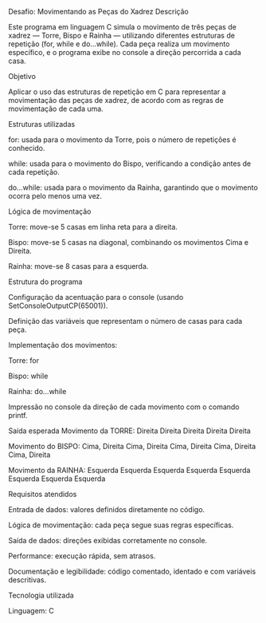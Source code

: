 Desafio: Movimentando as Peças do Xadrez
Descrição

Este programa em linguagem C simula o movimento de três peças de xadrez — Torre, Bispo e Rainha — utilizando diferentes estruturas de repetição (for, while e do...while).
Cada peça realiza um movimento específico, e o programa exibe no console a direção percorrida a cada casa.

Objetivo

Aplicar o uso das estruturas de repetição em C para representar a movimentação das peças de xadrez, de acordo com as regras de movimentação de cada uma.

Estruturas utilizadas

for: usada para o movimento da Torre, pois o número de repetições é conhecido.

while: usada para o movimento do Bispo, verificando a condição antes de cada repetição.

do...while: usada para o movimento da Rainha, garantindo que o movimento ocorra pelo menos uma vez.

Lógica de movimentação

Torre: move-se 5 casas em linha reta para a direita.

Bispo: move-se 5 casas na diagonal, combinando os movimentos Cima e Direita.

Rainha: move-se 8 casas para a esquerda.

Estrutura do programa

Configuração da acentuação para o console (usando SetConsoleOutputCP(65001)).

Definição das variáveis que representam o número de casas para cada peça.

Implementação dos movimentos:

Torre: for

Bispo: while

Rainha: do...while

Impressão no console da direção de cada movimento com o comando printf.

Saída esperada
Movimento da TORRE:
Direita
Direita
Direita
Direita
Direita

Movimento do BISPO:
Cima, Direita
Cima, Direita
Cima, Direita
Cima, Direita
Cima, Direita

Movimento da RAINHA:
Esquerda
Esquerda
Esquerda
Esquerda
Esquerda
Esquerda
Esquerda
Esquerda

Requisitos atendidos

Entrada de dados: valores definidos diretamente no código.

Lógica de movimentação: cada peça segue suas regras específicas.

Saída de dados: direções exibidas corretamente no console.

Performance: execução rápida, sem atrasos.

Documentação e legibilidade: código comentado, identado e com variáveis descritivas.

Tecnologia utilizada

Linguagem: C
